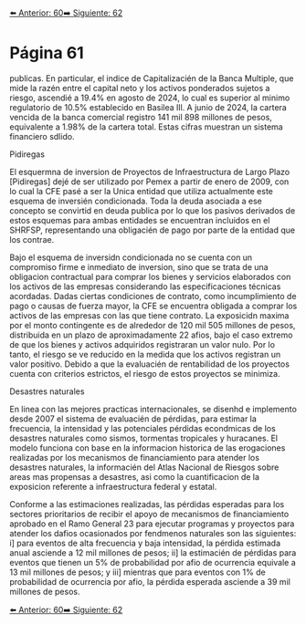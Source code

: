 [⬅️ Anterior: 60](./60.md)[➡️ Siguiente: 62](./62.md)

# Página 61

publicas. En particular, el indice de Capitalizacién de la Banca Multiple, que mide la razén entre el capital neto
y los activos ponderados sujetos a riesgo, ascendié a 19.4% en agosto de 2024, lo cual es superior al minimo
regulatorio de 10.5% establecido en Basilea Ill. A junio de 2024, la cartera vencida de la banca comercial registro
141 mil 898 millones de pesos, equivalente a 1.98% de la cartera total. Estas cifras muestran un sistema financiero
sdlido.

Pidiregas

El esquermna de inversion de Proyectos de Infraestructura de Largo Plazo [Pidiregas] dejé de ser utilizado por
Pemex a partir de enero de 2009, con lo cual la CFE pasé a ser la Unica entidad que utiliza actualmente este
esquema de inversién condicionada. Toda la deuda asociada a ese concepto se convirtid en deuda publica
por lo que los pasivos derivados de estos esquemas para ambas entidades se encuentran incluidos en el
SHRFSP, representando una obligacién de pago por parte de la entidad que los contrae.

Bajo el esquema de inversidn condicionada no se cuenta con un compromiso firme e inmediato de inversion,
sino que se trata de una obligacion contractual para comprar los bienes y servicios elaborados con los activos
de las empresas considerando las especificaciones técnicas acordadas. Dadas ciertas condiciones de contrato,
como incumplimiento de pago o causas de fuerza mayor, la CFE se encuentra obligada a comprar los activos
de las empresas con las que tiene contrato. La exposicidn maxima por el monto contingente es de alrededor
de 120 mil 505 millones de pesos, distribuida en un plazo de aproximadamente 22 afios, bajo el caso extremo
de que los bienes y activos adquiridos registraran un valor nulo. Por lo tanto, el riesgo se ve reducido en la
medida que los activos registran un valor positivo. Debido a que la evaluacién de rentabilidad de los proyectos
cuenta con criterios estrictos, el riesgo de estos proyectos se minimiza.

Desastres naturales

En linea con las mejores practicas internacionales, se disenhd e implemento desde 2007 el sistema de evaluacién
de pérdidas, para estimar la frecuencia, la intensidad y las potenciales pérdidas econdmicas de los desastres
naturales como sismos, tormentas tropicales y huracanes. El modelo funciona con base en la informacion
historica de las erogaciones realizadas por los mecanismos de financiamiento para atender los desastres
naturales, la informacién del Atlas Nacional de Riesgos sobre areas mas propensas a desastres, asi como la
cuantificacion de la exposicion referente a infraestructura federal y estatal.

Conforme a las estimaciones realizadas, las pérdidas esperadas para los sectores prioritarios de recibir el apoyo
de mecanismos de financiamiento aprobado en el Ramo General 23 para ejecutar programas y proyectos para
atender los dafios ocasionados por fendmenos naturales son las siguientes: i] para eventos de alta frecuencia
y baja intensidad, la pérdida estimada anual asciende a 12 mil millones de pesos; ii] la estimacién de pérdidas
para eventos que tienen un 5% de probabilidad por afio de ocurrencia equivale a 13 mil millones de pesos; y
iii] mientras que para eventos con 1% de probabilidad de ocurrencia por afio, la pérdida esperada asciende a
39 mil millones de pesos.

[⬅️ Anterior: 60](./60.md)[➡️ Siguiente: 62](./62.md)